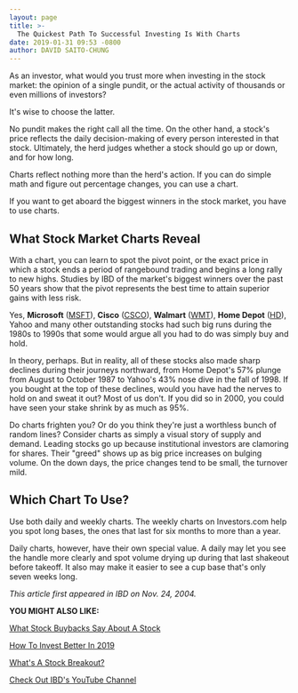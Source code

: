 ```yaml
---
layout: page
title: >-
  The Quickest Path To Successful Investing Is With Charts
date: 2019-01-31 09:53 -0800
author: DAVID SAITO-CHUNG
---
```





As an investor, what would you trust more when investing in the stock market: the opinion of a single pundit, or the actual activity of thousands or even millions of investors?




It's wise to choose the latter.


No pundit makes the right call all the time. On the other hand, a stock's price reflects the daily decision-making of every person interested in that stock. Ultimately, the herd judges whether a stock should go up or down, and for how long.


Charts reflect nothing more than the herd's action. If you can do simple math and figure out percentage changes, you can use a chart.


If you want to get aboard the biggest winners in the stock market, you have to use charts.


What Stock Market Charts Reveal
-------------------------------


With a chart, you can learn to spot the pivot point, or the exact price in which a stock ends a period of rangebound trading and begins a long rally to new highs. Studies by IBD of the market's biggest winners over the past 50 years show that the pivot represents the best time to attain superior gains with less risk.


Yes, **Microsoft** ([MSFT](https://research.investors.com/quote.aspx?symbol=MSFT)), **Cisco** ([CSCO](https://research.investors.com/quote.aspx?symbol=CSCO)), **Walmart** ([WMT](https://research.investors.com/quote.aspx?symbol=WMT)), **Home Depot** ([HD](https://research.investors.com/quote.aspx?symbol=HD)), Yahoo and many other outstanding stocks had such big runs during the 1980s to 1990s that some would argue all you had to do was simply buy and hold.


In theory, perhaps. But in reality, all of these stocks also made sharp declines during their journeys northward, from Home Depot's 57% plunge from August to October 1987 to Yahoo's 43% nose dive in the fall of 1998. If you bought at the top of these declines, would you have had the nerves to hold on and sweat it out? Most of us don't. If you did so in 2000, you could have seen your stake shrink by as much as 95%.


Do charts frighten you? Or do you think they're just a worthless bunch of random lines? Consider charts as simply a visual story of supply and demand. Leading stocks go up because institutional investors are clamoring for shares. Their "greed" shows up as big price increases on bulging volume. On the down days, the price changes tend to be small, the turnover mild.


Which Chart To Use?
-------------------


Use both daily and weekly charts. The weekly charts on Investors.com help you spot long bases, the ones that last for six months to more than a year.


Daily charts, however, have their own special value. A daily may let you see the handle more clearly and spot volume drying up during that last shakeout before takeoff. It also may make it easier to see a cup base that's only seven weeks long.


*This article first appeared in IBD on Nov. 24, 2004.*


**YOU MIGHT ALSO LIKE:**


[What Stock Buybacks Say About A Stock](https://www.investors.com/how-to-invest/investors-corner/stock-buybacks-investors/)


[How To Invest Better In 2019](https://www.investors.com/how-to-invest/investors-corner/stock-goals-investing-2019/)


[What's A Stock Breakout?](https://www.investors.com/how-to-invest/investors-corner/what-is-stock-breakout/)


[Check Out IBD's YouTube Channel](https://www.youtube.com/investorsbusinessdaily)




